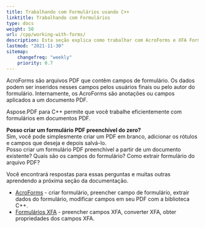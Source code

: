 ```yaml
---
title: Trabalhando com Formulários usando C++
linktitle: Trabalhando com Formulários
type: docs
weight: 50
url: /cpp/working-with-forms/
description: Esta seção explica como trabalhar com AcroForms e XFA Forms em seus documentos PDF com Aspose.PDF para C++.
lastmod: "2021-11-30"
sitemap:
    changefreq: "weekly"
    priority: 0.7
---
```


AcroForms são arquivos PDF que contêm campos de formulário. Os dados podem ser inseridos nesses campos pelos usuários finais ou pelo autor do formulário. Internamente, os AcroForms são anotações ou campos aplicados a um documento PDF.

Aspose.PDF para C++ permite que você trabalhe eficientemente com formulários em documentos PDF.

**Posso criar um formulário PDF preenchível do zero?**  
Sim, você pode simplesmente criar um PDF em branco, adicionar os rótulos e campos que deseja e depois salvá-lo.  
Posso criar um formulário PDF preenchível a partir de um documento existente? Quais são os campos do formulário? Como extrair formulário do arquivo PDF?

Você encontrará respostas para essas perguntas e muitas outras aprendendo a próxima seção da documentação.

- [AcroForms](/pdf/cpp/acroforms/) - criar formulário, preencher campo de formulário, extrair dados do formulário, modificar campos em seu PDF com a biblioteca C++.
- [Formulários XFA](/pdf/cpp/xfa-forms/) - preencher campos XFA, converter XFA, obter propriedades dos campos XFA.